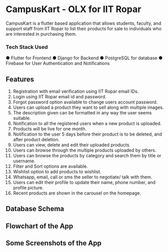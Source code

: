 # CampusKart - OLX for IIT Ropar

CampusKart is a flutter based application that allows students, faculty, and support staff from IIT Ropar to list their products for sale to individuals who are interested in purchasing them.

### Tech Stack Used
● Flutter for Frontend
● Django for Backend
● PostgreSQL for database
● Firebase for User Authentication and Notifications

## Features
1. Registration with email verification using IIT Ropar email IDs.
2. Login using IIT Ropar email id and password.
3. Forgot password option available to change users account password.
4. Users can upload a product they want to sell along with multiple images.
5. The description given can be formatted in any way the user seems suitable.
6. Notification to all the registered users when a new product is uploaded.
7. Products will be live for one month.
8. Notification to the user 5 days before their product is to be deleted, and after product deletion.
9. Users can view, delete and edit their uploaded products.
10. Users can browse through the multiple products uploaded by others.​
11. Users can browse the products by category and search them by title or username.
12. Filter and Sort options are available.
13. Wishlist option to add products to wishlist. 
14. Whatsapp, email, call or sms the seller to negotiate/ talk with them.
15. Users can edit their profile to update their name, phone number, and profile picture.
16. Recent products are shown in the carousel on the homepage.

## Database Schema

## Flowchart of the App

## Some Screenshots of the App
